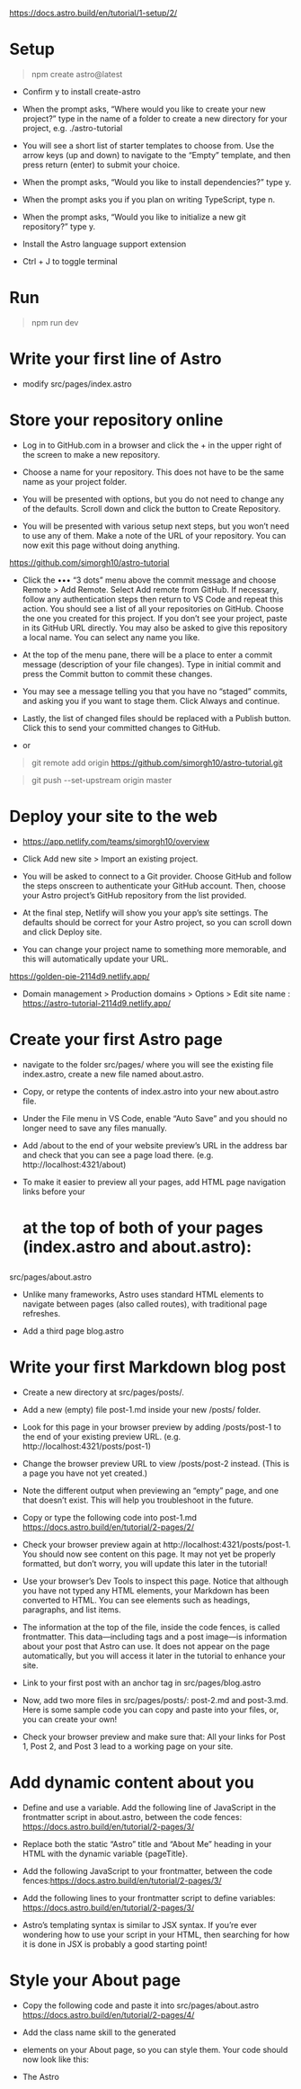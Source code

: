 https://docs.astro.build/en/tutorial/1-setup/2/

# Setup

> npm create astro@latest

* Confirm y to install create-astro

* When the prompt asks, “Where would you like to create your new project?” type in the name of a folder to create a new directory for your project, e.g. ./astro-tutorial

* You will see a short list of starter templates to choose from. Use the arrow keys (up and down) to navigate to the “Empty” template, and then press return (enter) to submit your choice.

* When the prompt asks, “Would you like to install dependencies?” type y.

* When the prompt asks you if you plan on writing TypeScript, type n.

* When the prompt asks, “Would you like to initialize a new git repository?” type y.

* Install the Astro language support extension

*  Ctrl + J to toggle terminal

# Run

> npm run dev

# Write your first line of Astro

* modify src/pages/index.astro

# Store your repository online

* Log in to GitHub.com in a browser and click the + in the upper right of the screen to make a new repository.

* Choose a name for your repository. This does not have to be the same name as your project folder.

* You will be presented with options, but you do not need to change any of the defaults. Scroll down and click the button to Create Repository.

* You will be presented with various setup next steps, but you won’t need to use any of them. Make a note of the URL of your repository. You can now exit this page without doing anything.

https://github.com/simorgh10/astro-tutorial

* Click the ••• “3 dots” menu above the commit message and choose Remote > Add Remote. Select Add remote from GitHub. If necessary, follow any authentication steps then return to VS Code and repeat this action. You should see a list of all your repositories on GitHub. Choose the one you created for this project. If you don’t see your project, paste in its GitHub URL directly. You may also be asked to give this repository a local name. You can select any name you like.

* At the top of the menu pane, there will be a place to enter a commit message (description of your file changes). Type in initial commit and press the Commit button to commit these changes.

* You may see a message telling you that you have no “staged” commits, and asking you if you want to stage them. Click Always and continue.

* Lastly, the list of changed files should be replaced with a Publish button. Click this to send your committed changes to GitHub.

* or 

> git remote add origin https://github.com/simorgh10/astro-tutorial.git

> git push --set-upstream origin master


# Deploy your site to the web

* https://app.netlify.com/teams/simorgh10/overview

* Click Add new site > Import an existing project.

* You will be asked to connect to a Git provider. Choose GitHub and follow the steps onscreen to authenticate your GitHub account. Then, choose your Astro project’s GitHub repository from the list provided.

* At the final step, Netlify will show you your app’s site settings. The defaults should be correct for your Astro project, so you can scroll down and click Deploy site.

* You can change your project name to something more memorable, and this will automatically update your URL.

https://golden-pie-2114d9.netlify.app/

* Domain management > Production domains > Options > Edit site name : https://astro-tutorial-2114d9.netlify.app/

# Create your first Astro page

* navigate to the folder src/pages/ where you will see the existing file index.astro, create a new file named about.astro.
* Copy, or retype the contents of index.astro into your new about.astro file.
* Under the File menu in VS Code, enable “Auto Save” and you should no longer need to save any files manually.
* Add /about to the end of your website preview’s URL in the address bar and check that you can see a page load there. (e.g. http://localhost:4321/about)

* To make it easier to preview all your pages, add HTML page navigation links before your <h1> at the top of both of your pages (index.astro and about.astro):

src/pages/about.astro

* Unlike many frameworks, Astro uses standard HTML <a> elements to navigate between pages (also called routes), with traditional page refreshes.

* Add a third page blog.astro

# Write your first Markdown blog post

* Create a new directory at src/pages/posts/.
* Add a new (empty) file post-1.md inside your new /posts/ folder.
* Look for this page in your browser preview by adding /posts/post-1 to the end of your existing preview URL. (e.g. http://localhost:4321/posts/post-1)
* Change the browser preview URL to view /posts/post-2 instead. (This is a page you have not yet created.)
* Note the different output when previewing an “empty” page, and one that doesn’t exist. This will help you troubleshoot in the future.

* Copy or type the following code into post-1.md https://docs.astro.build/en/tutorial/2-pages/2/

* Check your browser preview again at http://localhost:4321/posts/post-1. You should now see content on this page. It may not yet be properly formatted, but don’t worry, you will update this later in the tutorial!

* Use your browser’s Dev Tools to inspect this page. Notice that although you have not typed any HTML elements, your Markdown has been converted to HTML. You can see elements such as headings, paragraphs, and list items.

* The information at the top of the file, inside the code fences, is called frontmatter. This data—including tags and a post image—is information about your post that Astro can use. It does not appear on the page automatically, but you will access it later in the tutorial to enhance your site.

* Link to your first post with an anchor tag in src/pages/blog.astro 

* Now, add two more files in src/pages/posts/: post-2.md and post-3.md. Here is some sample code you can copy and paste into your files, or, you can create your own!

* Check your browser preview and make sure that: All your links for Post 1, Post 2, and Post 3 lead to a working page on your site. 

# Add dynamic content about you

* Define and use a variable. Add the following line of JavaScript in the frontmatter script in about.astro, between the code fences: https://docs.astro.build/en/tutorial/2-pages/3/

* Replace both the static “Astro” title and “About Me” heading in your HTML with the dynamic variable {pageTitle}.

* Add the following JavaScript to your frontmatter, between the code fences:https://docs.astro.build/en/tutorial/2-pages/3/

* Add the following lines to your frontmatter script to define variables: https://docs.astro.build/en/tutorial/2-pages/3/

* Astro’s templating syntax is similar to JSX syntax. If you’re ever wondering how to use your script in your HTML, then searching for how it is done in JSX is probably a good starting point!

# Style your About page

* Copy the following code and paste it into src/pages/about.astro https://docs.astro.build/en/tutorial/2-pages/4/
* Add the class name skill to the generated <li> elements on your About page, so you can style them. Your code should now look like this:

* The Astro <style> tag can also reference any variables from your frontmatter script using the define:vars={ {...} } directive. You can define variables within your code fence, then use them as CSS variables in your style tag.

* Define a skillColor variable by adding it to the frontmatter script of src/pages/about.astro

* Update your existing <style> tag below to first define, then use this skillColor variable inside double curly braces.

# Add site⁠-⁠wide styling

* Add a global stylesheet
* in this tutorial, you will create and import a global.css file into each of your pages.
* Create a new file at the location src/styles/global.css https://docs.astro.build/en/tutorial/2-pages/5/
* In about.astro, add the following import statement to your frontmatte
* When conflicting styles are defined both globally and in a page’s local <style> tag, the local styles should overwrite any global styles. (But, there can be other factors involved, so always visually inspect your site to make sure your styles are properly applied!)

# Make a reusable Navigation component
* To hold .astro files that will generate HTML but that will not become new pages on your website, you will need a new folder in your project:src/components/
* Create a new file: src/components/Navigation.astro https://docs.astro.build/en/tutorial/3-components/1/. Copy your links to navigate between pages from the top of any page and paste them into your new file, Navigation.astro
* If there is nothing in the frontmatter of your .astro file, you don’t have to write the code fences. You can always add them back in when you need them.

* Go back to index.astro and import your new component inside the code fence:

# Create a social media footer
* Create a new file at the location src/components/Footer.astro
* https://docs.astro.build/en/tutorial/3-components/2/

* Since you might have multiple online accounts you can link to, you can make a single, reusable component and display it multiple times. Each time, you will pass it different properties (props) to use: the online platform and your username there.

* Create a new file at the location src/components/Social.astro https://docs.astro.build/en/tutorial/3-components/2/
* Change the code in src/components/Footer.astro to import, then use this new component three times, passing different component attributes as props each time:


* Customize the appearance of your links by adding a <style> tag to src/components/Social.astro.

* Add a <style> tag to src/components/Footer.astro to improve the layout of its contents.
